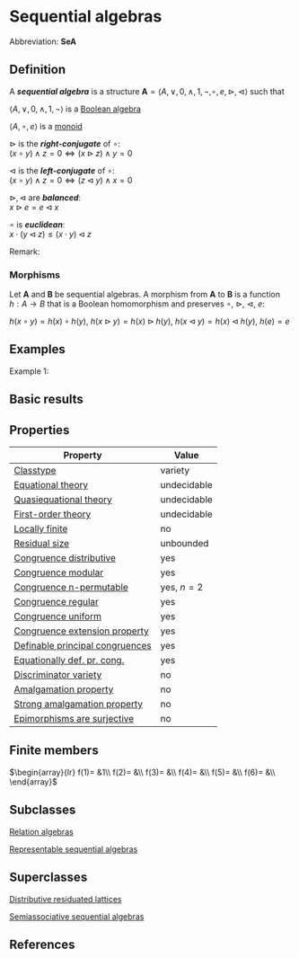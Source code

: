 # Sequential algebras

Abbreviation: **SeA**
## Definition
A ***sequential algebra*** is a structure $\mathbf{A}=\langle A,\vee,0,
\wedge,1,\neg,\circ,e,\triangleright,\triangleleft\rangle$ such that


$\langle A,\vee,0,
\wedge,1,\neg\rangle$ is a [Boolean algebra](boolean_algebras.md)


$\langle A,\circ,e\rangle$ is a [monoid](monoids.md)


$\triangleright$ is the ***right-conjugate*** of $\circ$:  
$(x\circ y)\wedge z=0 \iff (x\triangleright z)\wedge y=0$


$\triangleleft$ is the ***left-conjugate*** of $\circ$:  
$(x\circ y)\wedge z=0 \iff (z\triangleleft y)\wedge x=0$


$\triangleright,\triangleleft$ are ***balanced***:  
$x\triangleright e=e\triangleleft x$


$\circ$ is ***euclidean***:  
$x\cdot(y\triangleleft z)\leq (x\cdot y)\triangleleft z$


Remark: 

### Morphisms
Let $\mathbf{A}$ and $\mathbf{B}$ be sequential algebras. 
A morphism from $\mathbf{A}$ to $\mathbf{B}$ is a function $h:A\to B$ that is a Boolean homomorphism and preserves $\circ$, $\triangleright$, $\triangleleft$, $e$:

$h(x\circ y)=h(x)\circ h(y)$, $h(x\triangleright y)=h(x)\triangleright h(y)$, $h(x\triangleleft y)=h(x)\triangleleft h(y)$, $h(e)=e$
## Examples
Example 1: 

## Basic results


## Properties


|Property|Value|
|---|---|
|[Classtype](classtype.md)  |variety |
|[Equational theory](equational_theory.md)  |undecidable |
|[Quasiequational theory](quasiequational_theory.md)  |undecidable |
|[First-order theory](first-order_theory.md)  |undecidable |
|[Locally finite](locally_finite.md)  |no |
|[Residual size](residual_size.md)  |unbounded |
|[Congruence distributive](congruence_distributive.md)  |yes |
|[Congruence modular](congruence_modular.md)  |yes |
|[Congruence n-permutable](congruence_n-permutable.md)  |yes, $n=2$ |
|[Congruence regular](congruence_regular.md)  |yes |
|[Congruence uniform](congruence_uniform.md)  |yes |
|[Congruence extension property](congruence_extension_property.md)  |yes |
|[Definable principal congruences](definable_principal_congruences.md)  |yes |
|[Equationally def. pr. cong.](equationally_def._pr._cong..md)  |yes |
|[Discriminator variety](discriminator_variety.md)  |no |
|[Amalgamation property](amalgamation_property.md)  |no |
|[Strong amalgamation property](strong_amalgamation_property.md)  |no |
|[Epimorphisms are surjective](epimorphisms_are_surjective.md)  |no |
## Finite members

$\begin{array}{lr}
f(1)= &1\\
f(2)= &\\
f(3)= &\\
f(4)= &\\
f(5)= &\\
f(6)= &\\
\end{array}$

## Subclasses
[Relation algebras](relation_algebras.md) 

[Representable sequential algebras](representable_sequential_algebras.md) 

## Superclasses
[Distributive residuated lattices](distributive_residuated_lattices.md) 

[Semiassociative sequential algebras](semiassociative_sequential_algebras.md) 


## References








